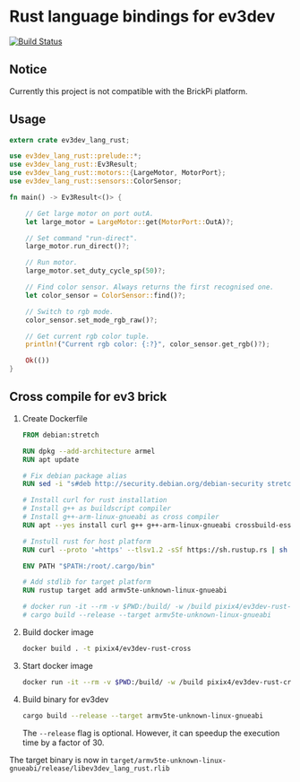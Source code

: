 # Rust language bindings for ev3dev

[![Build Status](https://travis-ci.org/pixix4/ev3dev-lang-rust.svg?branch=master)](https://travis-ci.org/pixix4/ev3dev-lang-rust)

## Notice

Currently this project is not compatible with the BrickPi platform.

## Usage

```rust
extern crate ev3dev_lang_rust;

use ev3dev_lang_rust::prelude::*;
use ev3dev_lang_rust::Ev3Result;
use ev3dev_lang_rust::motors::{LargeMotor, MotorPort};
use ev3dev_lang_rust::sensors::ColorSensor;

fn main() -> Ev3Result<()> {

    // Get large motor on port outA.
    let large_motor = LargeMotor::get(MotorPort::OutA)?;

    // Set command "run-direct".
    large_motor.run_direct()?;

    // Run motor.
    large_motor.set_duty_cycle_sp(50)?;

    // Find color sensor. Always returns the first recognised one.
    let color_sensor = ColorSensor::find()?;

    // Switch to rgb mode.
    color_sensor.set_mode_rgb_raw()?;

    // Get current rgb color tuple.
    println!("Current rgb color: {:?}", color_sensor.get_rgb()?);

    Ok(())
}
```

## Cross compile for ev3 brick

1. Create Dockerfile
    ```dockerfile
    FROM debian:stretch

    RUN dpkg --add-architecture armel
    RUN apt update

    # Fix debian package alias
    RUN sed -i "s#deb http://security.debian.org/debian-security stretch/updates main#deb http://deb.debian.org/debian-security stretch/updates main#g" /etc/apt/sources.list

    # Install curl for rust installation
    # Install g++ as buildscript compiler
    # Install g++-arm-linux-gnueabi as cross compiler
    RUN apt --yes install curl g++ g++-arm-linux-gnueabi crossbuild-essential-armel

    # Instull rust for host platform
    RUN curl --proto '=https' --tlsv1.2 -sSf https://sh.rustup.rs | sh -s -- -y

    ENV PATH "$PATH:/root/.cargo/bin"

    # Add stdlib for target platform
    RUN rustup target add armv5te-unknown-linux-gnueabi

    # docker run -it --rm -v $PWD:/build/ -w /build pixix4/ev3dev-rust-cross
    # cargo build --release --target armv5te-unknown-linux-gnueabi
    ```

2. Build docker image
    ```bash
    docker build . -t pixix4/ev3dev-rust-cross
    ```

3. Start docker image
    ```bash
    docker run -it --rm -v $PWD:/build/ -w /build pixix4/ev3dev-rust-cross
    ```

4. Build binary for ev3dev
    ```bash
    cargo build --release --target armv5te-unknown-linux-gnueabi
    ```
    The `--release` flag is optional. However, it can speedup the execution time by a factor of 30.

The target binary is now in `target/armv5te-unknown-linux-gnueabi/release/libev3dev_lang_rust.rlib`
